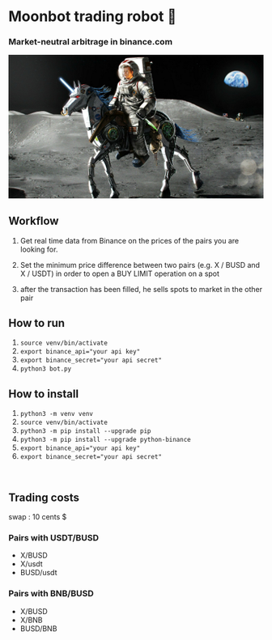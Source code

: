 # Moonbot trading robot 🤖 
### Market-neutral arbitrage in binance.com 

![](docs/moonbot.jpeg)


## Workflow
1. Get real time data from Binance on the prices of the pairs you are looking for.

2. Set the minimum price difference between two pairs (e.g. X / BUSD and X / USDT) in order to open a BUY LIMIT operation on a spot

3. after the transaction has been filled, he sells spots to market in the other pair

## How to run 
1. ```source venv/bin/activate```
2. ```export binance_api="your api key"```
3. ```export binance_secret="your api secret"```
4. ```python3 bot.py```


## How to install
1. ```python3 -m venv venv```
2. ```source venv/bin/activate```
3. ```python3 -m pip install --upgrade pip```
4. ```python3 -m pip install --upgrade python-binance```
5. ```export binance_api="your api key"```
5. ```export binance_secret="your api secret"```

<br>

## Trading costs
swap : 10 cents $

### Pairs with USDT/BUSD 
- X/BUSD
- X/usdt
- BUSD/usdt

###  Pairs with BNB/BUSD
- X/BUSD
- X/BNB
- BUSD/BNB


